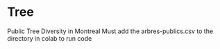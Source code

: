# Tree
Public Tree Diversity in Montreal
Must add the arbres-publics.csv to the directory in colab to run code
